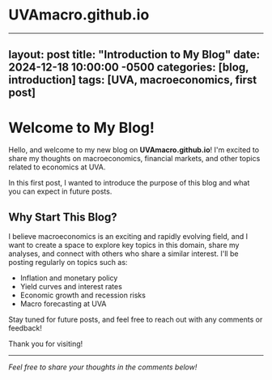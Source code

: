 # UVAmacro.github.io

---
layout: post
title: "Introduction to My Blog"
date: 2024-12-18 10:00:00 -0500
categories: [blog, introduction]
tags: [UVA, macroeconomics, first post]
---

# Welcome to My Blog!

Hello, and welcome to my new blog on **UVAmacro.github.io**! I'm excited to share my thoughts on macroeconomics, financial markets, and other topics related to economics at UVA.

In this first post, I wanted to introduce the purpose of this blog and what you can expect in future posts.

## Why Start This Blog?

I believe macroeconomics is an exciting and rapidly evolving field, and I want to create a space to explore key topics in this domain, share my analyses, and connect with others who share a similar interest. I'll be posting regularly on topics such as:

- Inflation and monetary policy
- Yield curves and interest rates
- Economic growth and recession risks
- Macro forecasting at UVA

Stay tuned for future posts, and feel free to reach out with any comments or feedback!

Thank you for visiting!

---

*Feel free to share your thoughts in the comments below!*
